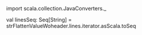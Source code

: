 import scala.collection.JavaConverters._

val linesSeq: Seq[String] = strFlattenValueWoheader.lines.iterator.asScala.toSeq
